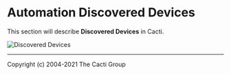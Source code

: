 # Automation Discovered Devices

This section will describe **Discovered Devices** in Cacti.

![Discovered Devices](images/automation-devices.png)

---
Copyright (c) 2004-2021 The Cacti Group
